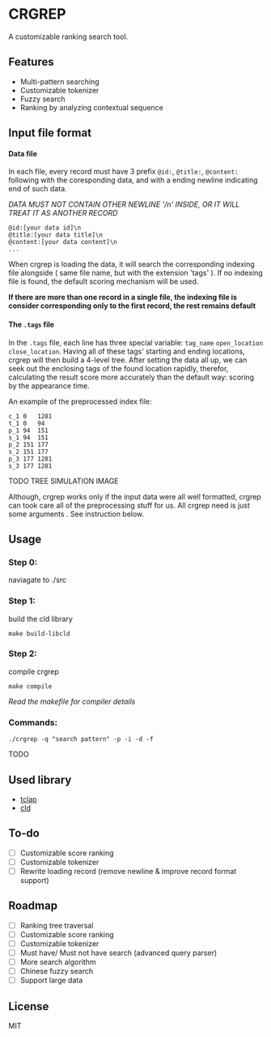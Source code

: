 # CRGREP

A customizable ranking search tool.

## Features

- Multi-pattern searching
- Customizable tokenizer 
- Fuzzy search
- Ranking by analyzing contextual sequence

## Input file format

#### Data file

In each file, every record must have 3 prefix `@id:`, `@title:`, `@content:` following with the coresponding data, and with a ending newline indicating end of such data.

*DATA MUST NOT CONTAIN OTHER NEWLINE '/n' INSIDE, OR IT WILL TREAT IT AS ANOTHER RECORD*

```
@id:[your data id]\n
@title:[your data title]\n
@content:[your data content]\n
...
```

When crgrep is loading the data, it will search the corresponding indexing file alongside ( same file name, but with the extension 'tags' ). If no indexing file is found, the default scoring mechanism will be used.

**If there are more than one record in a single file, the indexing file is consider corresponding only to the first record, the rest remains default**

#### The `.tags` file

In the `.tags` file, each line has three special variable: `tag_name` `open_location`  `close_location`. Having all of these tags' starting and ending locations, crgrep will then build a 4-level tree. After setting the data all up, we can seek out the enclosing tags of the found location rapidly, therefor, calculating the result score more accurately than the default way: scoring by the appearance time.

An example of the preprocessed index file:

```
c_1	0	1281
t_1	0	94
p_1	94	151
s_1	94	151
p_2	151	177
s_2	151	177
p_3	177	1281
s_3	177	1281
```

TODO TREE SIMULATION IMAGE

Although, crgrep works only if the input data were all well formatted, crgrep can took care all of the preprocessing stuff for us. All crgrep need is just some arguments . See instruction below.

## Usage

### Step 0:

naviagate to ./src

### Step 1:

build the cld library

```
make build-libcld
```

### Step 2:

compile crgrep

```
make compile
```

*Read the makefile for compiler details*

### Commands:

```
./crgrep -q "search pattern" -p -i -d -f
```

TODO

## Used library

- [tclap](http://tclap.sourceforge.net/ "clap")
- [cld](https://github.com/mzsanford/cld 'CLD')

## To-do

- [ ] Customizable score ranking
- [ ] Customizable tokenizer
- [ ] Rewrite loading record (remove newline & improve record format support)

## Roadmap

- [ ] Ranking tree traversal
- [ ] Customizable score ranking
- [ ] Customizable tokenizer
- [ ] Must have/ Must not have search (advanced query parser)
- [ ] More search algorithm
- [ ] Chinese fuzzy search
- [ ] Support large data

## License

MIT